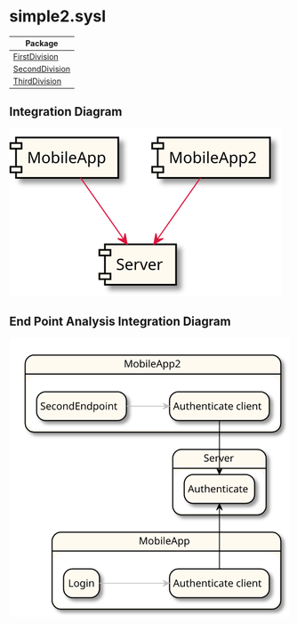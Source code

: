 

# simple2.sysl

| Package |
----|
[FirstDivision](FirstDivision/README.md)|
[SecondDivision](SecondDivision/README.md)|
[ThirdDivision](ThirdDivision/README.md)|

## Integration Diagram
<img src="integration.svg">

## End Point Analysis Integration Diagram
<img src="integrationEPA.svg">

